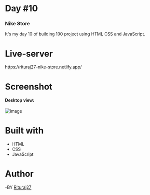 # Day #10

### Nike Store

It's my day 10 of building 100 project using HTML CSS and JavaScript.

# Live-server
https://rituraj27-nike-store.netlify.app/

# Screenshot

#### Desktop view:
![image](https://github.com/Rituraj27/Day-10-Nike-Store/assets/104149080/b1f06e0f-d9ea-4018-8298-3f0a8dc6f092)

# Built with
* HTML
* CSS
* JavaScript

# Author
-BY <a href="https://github.com/Rituraj27">Rituraj27</a>
